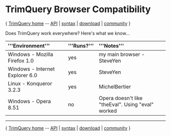 # TrimQuery Browser Compatibility #
{ [TrimQuery home](http://code.google.com/p/trimpath/wiki/TrimQuery) -- [API](http://code.google.com/p/trimpath/wiki/TrimQueryAPI) | [syntax](http://code.google.com/p/trimpath/wiki/TrimQuerySyntax) | [download](http://code.google.com/p/trimpath/downloads/list) | [community](http://code.google.com/p/trimpath/wiki/TrimQueryDiscussion) }

Does TrimQuery work everywhere?  Here's what we know...

| '''Environment''' | '''Runs?''' | '''Notes''' |
|:------------------|:------------|:------------|
| Windows - Mozilla Firefox 1.0 | yes | my main browser - SteveYen |
| Windows - Internet Explorer 6.0 | yes | SteveYen |
| Linux - Konqueror 3.2.3 | yes | MichelBertier |
| Windows - Opera 8.51 | no | Opera doesn't like "theEval".  Using "eval" worked |


---

{ [TrimQuery home](http://code.google.com/p/trimpath/wiki/TrimQuery) -- [API](http://code.google.com/p/trimpath/wiki/TrimQueryAPI) | [syntax](http://code.google.com/p/trimpath/wiki/TrimQuerySyntax) | [download](http://code.google.com/p/trimpath/downloads/list) | [community](http://code.google.com/p/trimpath/wiki/TrimQueryDiscussion) }